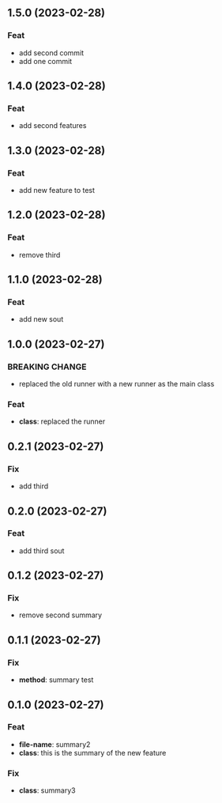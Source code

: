 ## 1.5.0 (2023-02-28)

### Feat

- add second commit
- add one commit

## 1.4.0 (2023-02-28)

### Feat

- add second features

## 1.3.0 (2023-02-28)

### Feat

- add new feature to test

## 1.2.0 (2023-02-28)

### Feat

- remove third

## 1.1.0 (2023-02-28)

### Feat

- add new sout

## 1.0.0 (2023-02-27)

### BREAKING CHANGE

- replaced the old runner with a new runner as the main class

### Feat

- **class**: replaced the runner

## 0.2.1 (2023-02-27)

### Fix

- add third

## 0.2.0 (2023-02-27)

### Feat

- add third sout

## 0.1.2 (2023-02-27)

### Fix

- remove second summary

## 0.1.1 (2023-02-27)

### Fix

- **method**: summary test

## 0.1.0 (2023-02-27)

### Feat

- **file-name**: summary2
- **class**: this is the summary of the new feature

### Fix

- **class**: summary3
